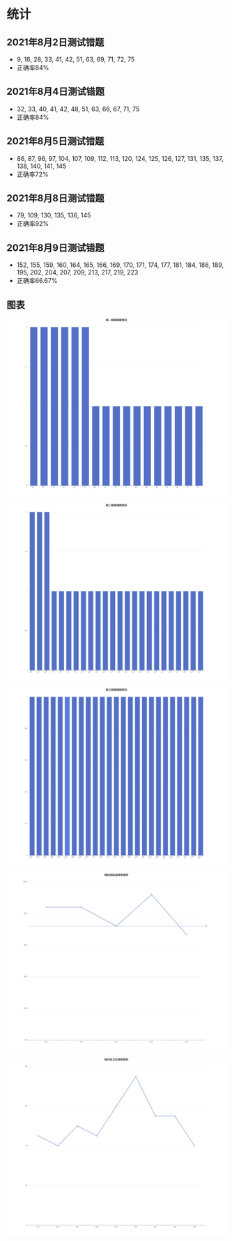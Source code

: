 # 统计

## 2021年8月2日测试错题

- 9, 16, 28, 33, 41, 42, 51, 63, 69, 71, 72, 75
- 正确率84%

## 2021年8月4日测试错题

- 32, 33, 40, 41, 42, 48, 51, 63, 66, 67, 71, 75
- 正确率84%

## 2021年8月5日测试错题

- 86, 87, 96, 97, 104, 107, 109, 112, 113, 120, 124, 125, 126, 127, 131, 135, 137, 138, 140, 141, 145
- 正确率72%

## 2021年8月8日测试错题

- 79, 109, 130, 135, 136, 145
- 正确率92%

## 2021年8月9日测试错题

- 152, 155, 159, 160, 164, 165, 166, 169, 170, 171, 174, 177, 181, 184, 186, 189, 195, 202, 204, 207, 209, 213, 217, 219, 223
- 正确率66.67%

## 图表

![01](./img/testReview1.png)

![02](./img/testReview2.png)

![03](./img/testReview3.png)

![04](./img/correctRate.png)

![02](img/line.png)
